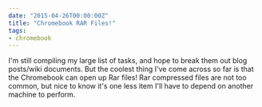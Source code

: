 ```yaml
---
date: "2015-04-26T00:00:00Z"
title: "Chromebook RAR Files!"
tags:
- chromebook
---
```


I'm still compiling my large list of tasks, and hope to break them out blog posts/wiki documents.  But the coolest thing I've come across so far is that the Chromebook can  open up Rar files!  Rar compressed files are not too common, but nice to know it's one less item I'll have to depend on another machine to perform.




